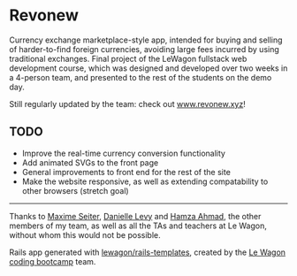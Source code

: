 # Revonew 

Currency exchange marketplace-style app, intended for buying and selling of harder-to-find foreign currencies, avoiding large fees incurred by using traditional exchanges. Final project of the LeWagon fullstack web development course, which was designed and developed over two weeks in a 4-person team, and presented to the rest of the students on the demo day.

Still regularly updated by the team: check out www.revonew.xyz!

## TODO
* Improve the real-time currency conversion functionality
* Add animated SVGs to the front page
* General improvements to front end for the rest of the site
* Make the website responsive, as well as extending compatability to other browsers (stretch goal)

---

Thanks to [Maxime Seiter](https://github.com/maxycle), [Danielle Levy](https://github.com/dani-levyy) and [Hamza Ahmad](https://github.com/hamzurr), the other members of my team, as well as all the TAs and teachers at Le Wagon, without whom this would not be possible.

Rails app generated with [lewagon/rails-templates](https://github.com/lewagon/rails-templates), created by the [Le Wagon coding bootcamp](https://www.lewagon.com) team.

